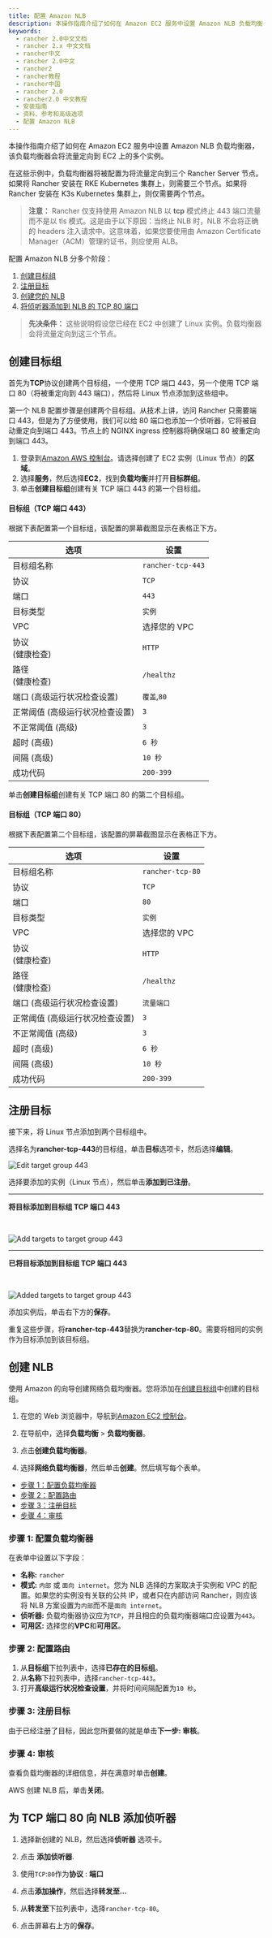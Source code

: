 ```yaml
---
title: 配置 Amazon NLB
description: 本操作指南介绍了如何在 Amazon EC2 服务中设置 Amazon NLB 负载均衡器，该负载均衡器会将流量定向到 EC2 上的多个实例。在这些示例中，负载均衡器将被配置为将流量定向到三个 Rancher Server 节点。如果将 Rancher 安装在 RKE Kubernetes 集群上，则需要三个节点。如果将 Rancher 安装在 K3s Kubernetes 集群上，则仅需要两个节点Rancher 仅支持使用 Amazon NLB 以 tcp 模式终止 443 端口流量而不是以 tls 模式。这是由于以下原因：当终止 NLB 时，NLB 不会将正确的 headers 注入请求中。这意味着，如果您要使用由 Amazon Certificate Manager（ACM）管理的证书，则应使用 ALB。
keywords:
  - rancher 2.0中文文档
  - rancher 2.x 中文文档
  - rancher中文
  - rancher 2.0中文
  - rancher2
  - rancher教程
  - rancher中国
  - rancher 2.0
  - rancher2.0 中文教程
  - 安装指南
  - 资料、参考和高级选项
  - 配置 Amazon NLB
---
```


本操作指南介绍了如何在 Amazon EC2 服务中设置 Amazon NLB 负载均衡器，该负载均衡器会将流量定向到 EC2 上的多个实例。

在这些示例中，负载均衡器将被配置为将流量定向到三个 Rancher Server 节点。如果将 Rancher 安装在 RKE Kubernetes 集群上，则需要三个节点。如果将 Rancher 安装在 K3s Kubernetes 集群上，则仅需要两个节点。

> **注意：** Rancher 仅支持使用 Amazon NLB 以 **tcp** 模式终止 443 端口流量而不是以 tls 模式。这是由于以下原因：当终止 NLB 时，NLB 不会将正确的 headers 注入请求中。这意味着，如果您要使用由 Amazon Certificate Manager（ACM）管理的证书，则应使用 ALB。

配置 Amazon NLB 分多个阶段：

1. [创建目标组](#创建目标组)
2. [注册目标](#注册目标)
3. [创建您的 NLB](#创建-nlb)
4. [将侦听器添加到 NLB 的 TCP 80 端口](#为-tcp-端口-80-向-nlb-添加侦听器)

> **先决条件：** 这些说明假设您已经在 EC2 中创建了 Linux 实例。负载均衡器会将流量定向到这三个节点。

## 创建目标组

首先为**TCP**协议创建两个目标组，一个使用 TCP 端口 443，另一个使用 TCP 端口 80（将被重定向到 443 端口），然后将 Linux 节点添加到这些组中。

第一个 NLB 配置步骤是创建两个目标组。从技术上讲，访问 Rancher 只需要端口 443，但是为了方便使用，我们可以给 80 端口也添加一个侦听器，它将被自动重定向到端口 443。节点上的 NGINX ingress 控制器将确保端口 80 被重定向到端口 443。

1. 登录到[Amazon AWS 控制台](https://console.aws.amazon.com/ec2/)。请选择创建了 EC2 实例（Linux 节点）的**区域**。
2. 选择**服务**，然后选择**EC2**，找到**负载均衡**并打开**目标群组**。
3. 单击**创建目标组**创建有关 TCP 端口 443 的第一个目标组。

#### 目标组（TCP 端口 443）

根据下表配置第一个目标组，该配置的屏幕截图显示在表格正下方。

| 选项                            | 设置              |
| ------------------------------- | ----------------- |
| 目标组名称                      | `rancher-tcp-443` |
| 协议                            | `TCP`             |
| 端口                            | `443`             |
| 目标类型                        | `实例`            |
| VPC                             | 选择您的 VPC      |
| 协议<br/>(健康检查)             | `HTTP`            |
| 路径<br/>(健康检查)             | `/healthz`        |
| 端口 (高级运行状况检查设置)     | `覆盖`,`80`       |
| 正常阈值 (高级运行状况检查设置) | `3`               |
| 不正常阈值 (高级)               | `3`               |
| 超时 (高级)                     | `6 秒`            |
| 间隔 (高级)                     | `10 秒`           |
| 成功代码                        | `200-399`         |

单击**创建目标组**创建有关 TCP 端口 80 的第二个目标组。

#### 目标组（TCP 端口 80）

根据下表配置第二个目标组，该配置的屏幕截图显示在表格正下方。

| 选项                            | 设置             |
| ------------------------------- | ---------------- |
| 目标组名称                      | `rancher-tcp-80` |
| 协议                            | `TCP`            |
| 端口                            | `80`             |
| 目标类型                        | `实例`           |
| VPC                             | 选择您的 VPC     |
| 协议<br/>(健康检查)             | `HTTP`           |
| 路径<br/>(健康检查)             | `/healthz`       |
| 端口 (高级运行状况检查设置)     | `流量端口`       |
| 正常阈值 (高级运行状况检查设置) | `3`              |
| 不正常阈值 (高级)               | `3`              |
| 超时 (高级)                     | `6 秒`           |
| 间隔 (高级)                     | `10 秒`          |
| 成功代码                        | `200-399`        |

## 注册目标

接下来，将 Linux 节点添加到两个目标组中。

选择名为**rancher-tcp-443**的目标组，单击**目标**选项卡，然后选择**编辑**。

![Edit target group 443](/img/rancher/ha/nlb/edit-targetgroup-443.png)

选择要添加的实例（Linux 节点），然后单击**添加到已注册**。

<hr />

**将目标添加到目标组 TCP 端口 443**

<br/>

![Add targets to target group 443](/img/rancher/ha/nlb/add-targets-targetgroup-443.png)

<hr />

**已将目标添加到目标组 TCP 端口 443**

<br/>

![Added targets to target group 443](/img/rancher/ha/nlb/added-targets-targetgroup-443.png)

添加实例后，单击右下方的**保存**。

重复这些步骤，将**rancher-tcp-443**替换为**rancher-tcp-80**。需要将相同的实例作为目标添加到该目标组。

## 创建 NLB

使用 Amazon 的向导创建网络负载均衡器。您将添加在[创建目标组](#1-创建目标组)中创建的目标组。

1. 在您的 Web 浏览器中，导航到[Amazon EC2 控制台](https://console.aws.amazon.com/ec2/)。

2. 在导航中，选择**负载均衡** > **负载均衡器**。

3. 点击**创建负载均衡器**。

4. 选择**网络负载均衡器**，然后单击**创建**。然后填写每个表单。

- [步骤 1：配置负载均衡器](#步骤-1-配置负载均衡器)
- [步骤 2：配置路由](#步骤-2-配置路由)
- [步骤 3：注册目标](#步骤-3-注册目标)
- [步骤 4：审核](#步骤-4-审核)

### 步骤 1: 配置负载均衡器

在表单中设置以下字段：

- **名称:** `rancher`
- **模式:** `内部` 或 `面向 internet`。您为 NLB 选择的方案取决于实例和 VPC 的配置。如果您的实例没有关联的公共 IP，或者只在内部访问 Rancher，则应该将 NLB 方案设置为`内部`而不是`面向 internet`。
- **侦听器:** 负载均衡器协议应为`TCP`，并且相应的负载均衡器端口应设置为`443`。
- **可用区:** 选择您的**VPC**和**可用区**。

### 步骤 2: 配置路由

1. 从**目标组**下拉列表中，选择**已存在的目标组**。
2. 从**名称**下拉列表中，选择`rancher-tcp-443`。
3. 打开**高级运行状况检查设置**，并将时间间隔配置为`10 秒`。

### 步骤 3: 注册目标

由于已经注册了目标，因此您所要做的就是单击**下一步: 审核**。

### 步骤 4: 审核

查看负载均衡器的详细信息，并在满意时单击**创建**。

AWS 创建 NLB 后，单击**关闭**。

## 为 TCP 端口 80 向 NLB 添加侦听器

1. 选择新创建的 NLB，然后选择**侦听器** 选项卡。

2. 点击 **添加侦听器**.

3. 使用`TCP`:`80`作为**协议** : **端口**

4. 点击**添加操作**，然后选择**转发至...**

5. 从**转发至**下拉列表中，选择`rancher-tcp-80`。

6. 点击屏幕右上方的**保存**。
